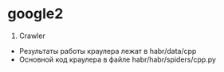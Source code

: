 # google2
1. Crawler
* Результаты работы краулера лежат в habr/data/cpp
* Основной код краулера в файле habr/habr/spiders/cpp.py
